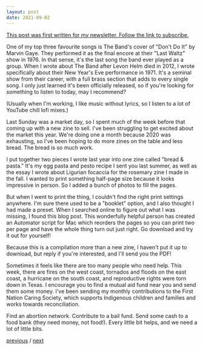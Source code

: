 ```yaml
---
layout: post
date: 2021-09-02
---
```


[This post was first written for my newsletter. Follow the link to subscribe.](https://tinyletter.com/jessdriscoll)

One of my top three favourite songs is The Band's cover of "Don't Do It" by Marvin Gaye. They performed it as the final encore at their "Last Waltz" show in 1976. In that sense, it's the last song the band ever played as a group. When I wrote about The Band after Levon Helm died in 2012, I wrote specifically about their New Year's Eve performance in 1971. It's a seminal show from their career, with a full brass section that adds to every single song. I only just learned it's been officially released, so if you're looking for something to listen to today, may I recommend?

(Usually when I'm working, I like music without lyrics, so I listen to a lot of YouTube chill lofi mixes.)

Last Sunday was a market day, so I spent much of the week before that coming up with a new zine to sell. I've been struggling to get excited about the market this year. We're doing one a month because 2020 was exhausting, so I've been hoping to do more zines on the table and less bread. The bread is so much work. 

I put together two pieces I wrote last year into one zine called "bread & pasta." It's my egg pasta and pesto recipe I sent you last summer, as well as the essay I wrote about Ligurian focaccia for the rosemary zine I made in the fall. I wanted to print something half-page size because it looks impressive in person. So I added a bunch of photos to fill the pages.

But when I went to print the thing, I couldn't find the right print settings anywhere. I'm sure there used to be a "booklet" option, and I also thought I had made a preset. When I searched online to figure out what I was missing, I found this blog post. This wonderfully helpful person has created an Automator script for Mac which reorders the pages so you can print two per page and have the whole thing turn out just right. Go download and try it out for yourself!

Because this is a compilation more than a new zine, I haven't put it up to download, but reply if you're interested, and I'll send you the PDF!

Sometimes it feels like there are too many people who need help. This week, there are fires on the west coast, tornados and floods on the east coast, a hurricane on the south coast, and reproductive rights were torn down in Texas. I encourage you to find a mutual aid fund near you and send them some money. I've been sending my monthly contributions to the First Nation Caring Society, which supports Indigenous children and families and works towards reconciliation. 

Find an abortion network. Contribute to a bail fund. Send some cash to a food bank (they need money, not food!). Every little bit helps, and we need a lot of little bits. 

<a href="{{page.previous.url}}">previous</a> / <a href="{{page.next.url}}">next</a>
